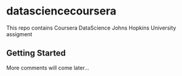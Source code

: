 # datasciencecoursera
This repo contains Coursera DataScience Johns Hopkins University assigment

## Getting Started
More comments will come later...
